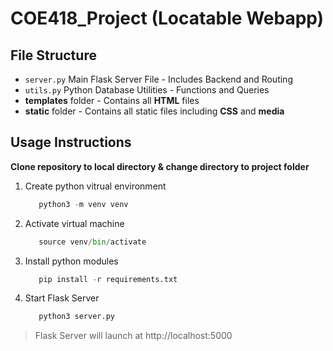 # COE418_Project (Locatable Webapp)

## File Structure

- `server.py` Main Flask Server File - Includes Backend and Routing
- `utils.py` Python Database Utilities - Functions and Queries
- **templates** folder - Contains all **HTML** files
- **static** folder - Contains all static files including **CSS** and **media**

## Usage Instructions
**Clone repository to local directory & change directory to project folder**
1. Create python vitrual environment
   ```python
      python3 -m venv venv
   ```
2. Activate virtual machine
   ``` python
      source venv/bin/activate
   ```
3. Install python modules
   ```python
      pip install -r requirements.txt
   ```
4. Start Flask Server
   ```python
      python3 server.py
   ```
> Flask Server will launch at http://localhost:5000
